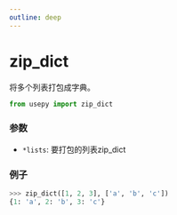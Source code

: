 ```yaml
---
outline: deep
---
```


# zip_dict
将多个列表打包成字典。

```python
from usepy import zip_dict
```

### 参数

- `*lists`: 要打包的列表zip_dict

### 例子

```python
>>> zip_dict([1, 2, 3], ['a', 'b', 'c'])
{1: 'a', 2: 'b', 3: 'c'}
```
